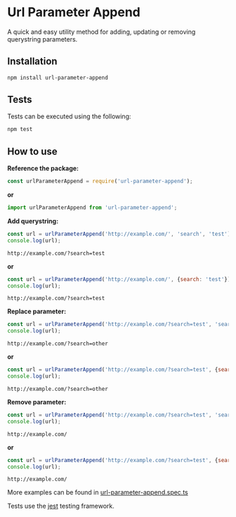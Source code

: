 Url Parameter Append
====================

A quick and easy utility method for adding, updating or removing querystring parameters.

Installation
------------

```bash
npm install url-parameter-append
```

Tests
-----

Tests can be executed using the following:

```bash
npm test
```

How to use
----------

__Reference the package:__
```javascript
const urlParameterAppend = require('url-parameter-append');
```
__or__
```javascript
import urlParameterAppend from 'url-parameter-append';
```

__Add querystring:__
```javascript
const url = urlParameterAppend('http://example.com/', 'search', 'test');
console.log(url);
```

```
http://example.com/?search=test
```

__or__
```javascript
const url = urlParameterAppend('http://example.com/', {search: 'test'});
console.log(url);
```

```
http://example.com/?search=test
```

__Replace parameter:__
```javascript
const url = urlParameterAppend('http://example.com/?search=test', 'search', 'other');
console.log(url);

```

```
http://example.com/?search=other
```

__or__
```javascript
const url = urlParameterAppend('http://example.com/?search=test', {search: 'other'});
console.log(url);

```

```
http://example.com/?search=other
```

__Remove parameter:__
```javascript
const url = urlParameterAppend('http://example.com/?search=test', 'search', null);
console.log(url);
```

```
http://example.com/
```

__or__
```javascript
const url = urlParameterAppend('http://example.com/?search=test', {search: null});
console.log(url);
```

```
http://example.com/
```

More examples can be found in [url-parameter-append.spec.ts](src/url-parameter-append.spec.ts)

Tests use the [jest](https://github.com/facebook/jest) testing framework.
